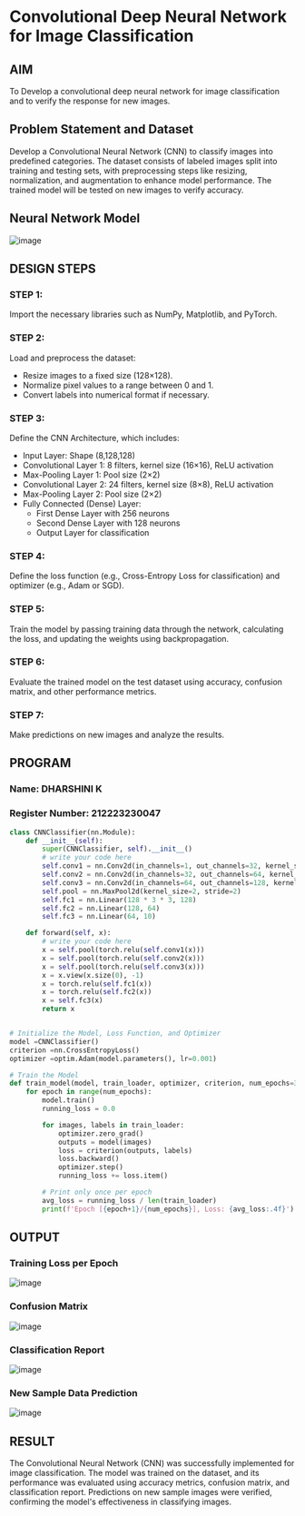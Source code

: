 # Convolutional Deep Neural Network for Image Classification

## AIM

To Develop a convolutional deep neural network for image classification and to verify the response for new images.

## Problem Statement and Dataset

Develop a Convolutional Neural Network (CNN) to classify images into predefined categories. The dataset consists of labeled images split into training and testing sets, with preprocessing steps like resizing, normalization, and augmentation to enhance model performance. The trained model will be tested on new images to verify accuracy.

## Neural Network Model

![image](https://github.com/user-attachments/assets/cb131631-9bba-4dc8-a3c8-dd7a9b3c98ba)

## DESIGN STEPS

### STEP 1:
Import the necessary libraries such as NumPy, Matplotlib, and PyTorch.

### STEP 2:
Load and preprocess the dataset:

- Resize images to a fixed size (128×128).
- Normalize pixel values to a range between 0 and 1.
- Convert labels into numerical format if necessary.

### STEP 3:
Define the CNN Architecture, which includes:

- Input Layer: Shape (8,128,128)
- Convolutional Layer 1: 8 filters, kernel size (16×16), ReLU activation
- Max-Pooling Layer 1: Pool size (2×2)
- Convolutional Layer 2: 24 filters, kernel size (8×8), ReLU activation
- Max-Pooling Layer 2: Pool size (2×2)
- Fully Connected (Dense) Layer:
   - First Dense Layer with 256 neurons
   - Second Dense Layer with 128 neurons
   - Output Layer for classification
     
### STEP 4:
Define the loss function (e.g., Cross-Entropy Loss for classification) and optimizer (e.g., Adam or SGD).

### STEP 5:
Train the model by passing training data through the network, calculating the loss, and updating the weights using backpropagation.

### STEP 6:
Evaluate the trained model on the test dataset using accuracy, confusion matrix, and other performance metrics.

### STEP 7:
Make predictions on new images and analyze the results.

## PROGRAM

### Name: DHARSHINI K
### Register Number: 212223230047

```python
class CNNClassifier(nn.Module):
    def __init__(self):
        super(CNNClassifier, self).__init__()
        # write your code here
        self.conv1 = nn.Conv2d(in_channels=1, out_channels=32, kernel_size=3, padding=1)
        self.conv2 = nn.Conv2d(in_channels=32, out_channels=64, kernel_size=3, padding=1)
        self.conv3 = nn.Conv2d(in_channels=64, out_channels=128, kernel_size=3, padding=1)
        self.pool = nn.MaxPool2d(kernel_size=2, stride=2)
        self.fc1 = nn.Linear(128 * 3 * 3, 128)
        self.fc2 = nn.Linear(128, 64)
        self.fc3 = nn.Linear(64, 10)

    def forward(self, x):
        # write your code here
        x = self.pool(torch.relu(self.conv1(x)))
        x = self.pool(torch.relu(self.conv2(x)))
        x = self.pool(torch.relu(self.conv3(x)))
        x = x.view(x.size(0), -1)
        x = torch.relu(self.fc1(x))
        x = torch.relu(self.fc2(x))
        x = self.fc3(x)
        return x
```

```python

# Initialize the Model, Loss Function, and Optimizer
model =CNNClassifier()
criterion =nn.CrossEntropyLoss()
optimizer =optim.Adam(model.parameters(), lr=0.001)
```

```python
# Train the Model
def train_model(model, train_loader, optimizer, criterion, num_epochs=3):
    for epoch in range(num_epochs):
        model.train()
        running_loss = 0.0

        for images, labels in train_loader:
            optimizer.zero_grad()
            outputs = model(images)
            loss = criterion(outputs, labels)
            loss.backward()
            optimizer.step()
            running_loss += loss.item()

        # Print only once per epoch
        avg_loss = running_loss / len(train_loader)
        print(f'Epoch [{epoch+1}/{num_epochs}], Loss: {avg_loss:.4f}')
```

## OUTPUT
### Training Loss per Epoch

![image](https://github.com/user-attachments/assets/04d5fcff-8de7-46ba-8cd1-755d3e7ec948)

### Confusion Matrix

![image](https://github.com/user-attachments/assets/7c2cd354-dfe2-49e3-ba8e-70518446d821)

### Classification Report

![image](https://github.com/user-attachments/assets/8d5e4d67-cd7b-433e-93ec-8870338b42b5)

### New Sample Data Prediction

![image](https://github.com/user-attachments/assets/424720ef-f81c-4389-8068-65b5cc3780a1)

## RESULT

The Convolutional Neural Network (CNN) was successfully implemented for image classification. The model was trained on the dataset, and its performance was evaluated using accuracy metrics, confusion matrix, and classification report. Predictions on new sample images were verified, confirming the model's effectiveness in classifying images.
